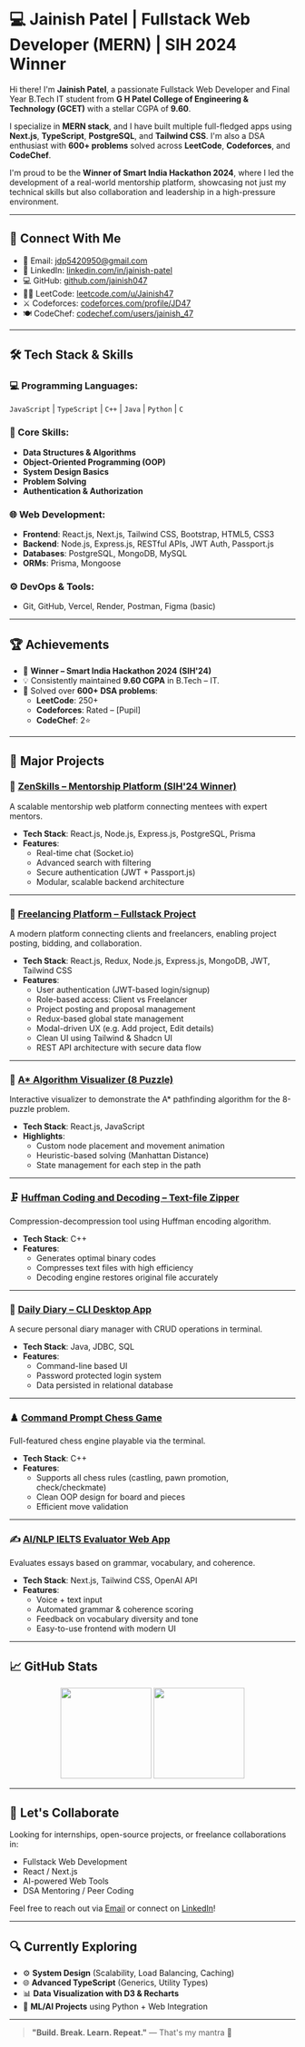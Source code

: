 # 💻 Jainish Patel | Fullstack Web Developer (MERN) | SIH 2024 Winner

Hi there! I'm **Jainish Patel**, a passionate Fullstack Web Developer and Final Year B.Tech IT student from **G H Patel College of Engineering & Technology (GCET)** with a stellar CGPA of **9.60**.  

I specialize in **MERN stack**, and I have built multiple full-fledged apps using **Next.js**, **TypeScript**, **PostgreSQL**, and **Tailwind CSS**. I'm also a DSA enthusiast with **600+ problems** solved across **LeetCode**, **Codeforces**, and **CodeChef**.

I'm proud to be the **Winner of Smart India Hackathon 2024**, where I led the development of a real-world mentorship platform, showcasing not just my technical skills but also collaboration and leadership in a high-pressure environment.

---

## 🔗 Connect With Me
- 📧 Email: [jdp5420950@gmail.com](mailto:jdp5420950@gmail.com)
- 💼 LinkedIn: [linkedin.com/in/jainish-patel](https://www.linkedin.com/in/jainish-patel-7a8b8825a)
- 💻 GitHub: [github.com/jainish047](https://github.com/jainish047)
- 👨‍💻 LeetCode: [leetcode.com/u/Jainish47](https://leetcode.com/u/Jainish47)
- ⚔️ Codeforces: [codeforces.com/profile/JD47](https://codeforces.com/profile/JD47)
- 🍽️ CodeChef: [codechef.com/users/jainish_47](https://www.codechef.com/users/jainish_47)

---

## 🛠️ Tech Stack & Skills

### 💻 Programming Languages:
`JavaScript` | `TypeScript` | `C++` | `Java` | `Python` | `C`

### 🧠 Core Skills:
- **Data Structures & Algorithms**
- **Object-Oriented Programming (OOP)**
- **System Design Basics**
- **Problem Solving**
- **Authentication & Authorization**

### 🌐 Web Development:
- **Frontend**: React.js, Next.js, Tailwind CSS, Bootstrap, HTML5, CSS3
- **Backend**: Node.js, Express.js, RESTful APIs, JWT Auth, Passport.js
- **Databases**: PostgreSQL, MongoDB, MySQL
- **ORMs**: Prisma, Mongoose

### ⚙️ DevOps & Tools:
- Git, GitHub, Vercel, Render, Postman, Figma (basic)

---

## 🏆 Achievements
- 🥇 **Winner – Smart India Hackathon 2024 (SIH'24)**
- 💡 Consistently maintained **9.60 CGPA** in B.Tech – IT.
- 💪 Solved over **600+ DSA problems**:
  - **LeetCode**: 250+  
  - **Codeforces**: Rated – [Pupil]  
  - **CodeChef**: 2⭐

---

## 🚀 Major Projects

### 🧠 [ZenSkills – Mentorship Platform (SIH'24 Winner)](https://github.com/vachakb/ZenSkills)
A scalable mentorship web platform connecting mentees with expert mentors.
- **Tech Stack**: React.js, Node.js, Express.js, PostgreSQL, Prisma
- **Features**:
  - Real-time chat (Socket.io)
  - Advanced search with filtering
  - Secure authentication (JWT + Passport.js)
  - Modular, scalable backend architecture

---

### 💼 [Freelancing Platform – Fullstack Project](https://github.com/jainish047/freelancing-platform)
A modern platform connecting clients and freelancers, enabling project posting, bidding, and collaboration.
- **Tech Stack**: React.js, Redux, Node.js, Express.js, MongoDB, JWT, Tailwind CSS
- **Features**:
  - User authentication (JWT-based login/signup)
  - Role-based access: Client vs Freelancer
  - Project posting and proposal management
  - Redux-based global state management
  - Modal-driven UX (e.g. Add project, Edit details)
  - Clean UI using Tailwind & Shadcn UI
  - REST API architecture with secure data flow

---

### 🧩 [A* Algorithm Visualizer (8 Puzzle)](https://github.com/jainish047/Puzzle-Solver)
Interactive visualizer to demonstrate the A* pathfinding algorithm for the 8-puzzle problem.
- **Tech Stack**: React.js, JavaScript
- **Highlights**:
  - Custom node placement and movement animation
  - Heuristic-based solving (Manhattan Distance)
  - State management for each step in the path

---

### 🗜️ [Huffman Coding and Decoding – Text-file Zipper](https://github.com/jainish047/Textfile-Zipper)
Compression-decompression tool using Huffman encoding algorithm.
- **Tech Stack**: C++
- **Features**:
  - Generates optimal binary codes
  - Compresses text files with high efficiency
  - Decoding engine restores original file accurately

---

### 📓 [Daily Diary – CLI Desktop App](https://github.com/jainish047/Daily-Diary)
A secure personal diary manager with CRUD operations in terminal.
- **Tech Stack**: Java, JDBC, SQL
- **Features**:
  - Command-line based UI
  - Password protected login system
  - Data persisted in relational database

---

### ♟️ [Command Prompt Chess Game](https://github.com/jainish047/Chess-Command-prompt-.git)
Full-featured chess engine playable via the terminal.
- **Tech Stack**: C++
- **Features**:
  - Supports all chess rules (castling, pawn promotion, check/checkmate)
  - Clean OOP design for board and pieces
  - Efficient move validation

---

### ✍️ [AI/NLP IELTS Evaluator Web App](https://github.com/jainish047/IELTS-Evaluator)
Evaluates essays based on grammar, vocabulary, and coherence.
- **Tech Stack**: Next.js, Tailwind CSS, OpenAI API
- **Features**:
  - Voice + text input
  - Automated grammar & coherence scoring
  - Feedback on vocabulary diversity and tone
  - Easy-to-use frontend with modern UI

---

## 📈 GitHub Stats

<p align="center">
  <img src="https://github-readme-stats.vercel.app/api?username=jainish047&show_icons=true&theme=radical" height="160" />
  <img src="https://github-readme-stats.vercel.app/api/top-langs/?username=jainish047&layout=compact&theme=radical" height="160" />
</p>

---

## 💬 Let's Collaborate

Looking for internships, open-source projects, or freelance collaborations in:
- Fullstack Web Development
- React / Next.js
- AI-powered Web Tools
- DSA Mentoring / Peer Coding

Feel free to reach out via [Email](mailto:jdp5420950@gmail.com) or connect on [LinkedIn](https://www.linkedin.com/in/jainish-patel-7a8b8825a)!

---

## 🔍 Currently Exploring
- ⚙️ **System Design** (Scalability, Load Balancing, Caching)
- 🌐 **Advanced TypeScript** (Generics, Utility Types)
- 📊 **Data Visualization with D3 & Recharts**
- 🧠 **ML/AI Projects** using Python + Web Integration

---

> **"Build. Break. Learn. Repeat."** — That's my mantra 🚀  
